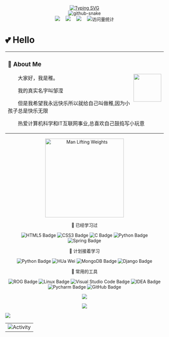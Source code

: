 <div align="center"> 
<div align="center"> 
    <a href="javascript:;">
        <img src="https://readme-typing-svg.demolab.com?font=Fira+Code&weight=435&pause=1000&center=%E9%94%99%E8%AF%AF%E7%9A%84&vCenter=%E9%94%99%E8%AF%AF%E7%9A%84&repeat=%E7%9C%9F%E7%9A%84&width=435&lines=console.log(hello);My+name+is+zouying+&center=true&size=27" alt="Typing SVG" />
    </a>
</div>

<picture>
<source media="(prefers-color-scheme: dark)" srcset="https://jsd.cdn.zzko.cn/gh/aboyzy/aboyzy@output/profile-snake-contrib/github-contribution-grid-snake-dark.svg" />
  <source media="(prefers-color-scheme: light)" srcset="https://jsd.cdn.zzko.cn/gh/aboyzy/aboyzy@output/profile-snake-contrib/github-contribution-grid-snake.svg" />
  <img alt="github-snake" src="https://cdn.jsdelivr.net/gh/sun0225SUN/sun0225SUN/profile-snake-contrib/github-contribution-grid-snake-dark.svg" />
</picture>

<div align="center">
  <a href="https://www.aboyzy.top"><img src="https://img.shields.io/badge/%E5%8D%9A%E5%AE%A2-aboyzy.top-5157cd?logo=aboutdotme&logoColor=%23A5CD39
" /></a>&emsp;
  <a href="mailto:zhi@aboyzy.top"><img src="https://img.shields.io/badge/mail-zhi%40aboyzy.top-blue?logo=maildotcom" /></a>&emsp;
  <a href="https://music.163.com/#/user/home?id=364216466"><img src="https://img.shields.io/badge/%E7%BD%91%E6%98%93%E4%BA%91%E9%9F%B3%E4%B9%90-%E5%B0%8F%E9%82%B9%E5%B0%8F%E9%82%B9%E4%B8%8D%E8%A6%81%E6%85%8C-e60026?logo=applemusic" /></a>&emsp;
<img src="https://komarev.com/ghpvc/?username=aboyzy&label=Views&color=blueviolet&style=flat" alt="访问量统计" />

</div>
</div>

#  💕 Hello

<table>
<tr><td>

### 🤩 About Me

<img align="right" width="88" src="https://npm.elemecdn.com/aboyzy_blogstatic/img/%E5%A4%B4%E5%83%8F.webp" />

<p>&emsp;&emsp;大家好，我是稚。</p>
<p>&emsp;&emsp;我的真实名字叫邹滢</p>
<p>&emsp;&emsp;但是我希望我永远快乐所以就给自己叫做稚,因为小孩子总是快乐无限</p>
<p>&emsp;&emsp;热爱计算机科学和IT互联网事业,总喜欢自己鼓捣写小玩意</p>

</td></tr>

</table>
<div align="center" >
<img src="https://jsd.cdn.zzko.cn/gh/aboyzy/pic_tuchuang@main/img/juzhong.40fpc36dfbe0.webp" alt="Man Lifting Weights" width="250" height="250" />

💪 已经学习过

![HTML5 Badge](https://img.shields.io/badge/HTML5-E34F26?logo=html5&logoColor=fff&style=flat)
![CSS3 Badge](https://img.shields.io/badge/CSS3-1572B6?logo=css3&logoColor=fff&style=flat)
![C Badge](https://img.shields.io/badge/C-A8B9CC?logo=c&logoColor=fff&style=flat)
![Python Badge](https://img.shields.io/badge/Python-3776AB?logo=python&logoColor=fff&style=flat)
![Spring Badge](https://img.shields.io/badge/JAVA-f2f3f3?logo=spring&logoColor=fff&style=flat)

🧠 计划接着学习

![Python Badge](https://img.shields.io/badge/Python-3776AB?logo=python&logoColor=fff&style=flat)
![HUa Wei](https://img.shields.io/badge/HCIP-FF0000?logo=huawei&logoColor=fff&style=flat)
![MongoDB Badge](https://img.shields.io/badge/MongoDB-47A248?logo=mongodb&logoColor=fff&style=flat)
![Django Badge](https://img.shields.io/badge/Django-092E20?logo=django&logoColor=fff&style=flat)

🧰 常用的工具

![ROG Badge](https://img.shields.io/badge/ROG-27272A?logo=republicofgamers&logoColor=FF0029&style=flat)
![Linux Badge](https://img.shields.io/badge/Linux-FCC624?logo=linux&logoColor=000&style=flat)
![Visual Studio Code Badge](https://img.shields.io/badge/Visual%20Studio%20Code-007ACC?logo=visualstudiocode&logoColor=fff&style=flat)
![IDEA Badge](https://img.shields.io/badge/IDEA-ffffff?logo=intellijidea&logoColor=000&style=flat)
![Pycharm Badge](https://img.shields.io/badge/Pycharm-ffffff?logo=pycharm&logoColor=000&style=flat)
![GitHub Badge](https://img.shields.io/badge/GitHub-181717?logo=github&logoColor=fff&style=flat)

<img src="https://skillicons.dev/icons?i=azure,cloudflare,git,github,vercel,powershell,docker" /><br>

<img src="https://jsd.cdn.zzko.cn/gh/aboyzy/pic_tuchuang@main/img/biancheng.534rt5wsy0s0.webp" /></div>

<img src="https://cdn.jsdelivr.net/gh/aboyzy/Github-Stats-Terminal/github_stats.svg"/><br>

<table align="center">
  <tr>
    <td><img src="https://github-readme-activity-graph.vercel.app/graph?username=aboyzy&theme=xcode&bg_color=FF000000&hide_border=true" alt="Activity"/></td>
  </tr>
</table>



</div>
